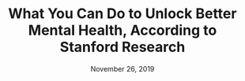 ---
publication: Thrive Global
title: What You Can Do to Unlock Better Mental Health, According to Stanford Research
description: Psychiatrists from Stanford’s Lab for Mental Health Innovation discuss the future of mental health interventions and simple changes to make to improve your wellbeing.
date: November 26, 2019
link: https://thriveglobal.com/stories/how-to-unlock-better-mental-health-stanford-research/
---